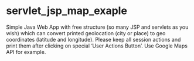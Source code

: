 # servlet_jsp_map_exaple
Simple Java Web App with free structure (so many JSP and servlets as you wish) which can convert printed geolocation (city or place) to geo coordinates (latitude and longitude). Please keep all session actions and print them after clicking on special ‘User Actions Button’. Use Google Maps API for example.
